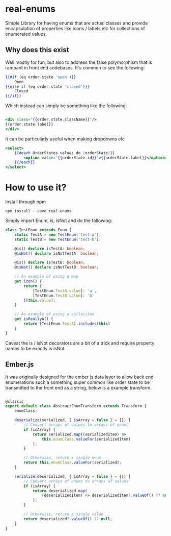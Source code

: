 # real-enums

Simple Library for having enums that are actual classes and provide encapsulation of properties like icons / labels etc
for collections of enumerated values.

## Why does this exist

Well mostly for fun, but also to address the false polymorphism that is rampant in front end codebases. It's common to
see the following:

```handlebars
{{#if (eq order.state 'open')}}
    Open
{{else if (eq order.state 'closed')}}
    Closed
{{/if}}
```

Which instead can simply be something like the following:

```handlebars

<div class="{{order.state.className}}"/>
{{order.state.label}}
</div>
```

It can be particularly useful when making dropdowns etc

```handlebars
<select>
    {{#each OrderStates.values do |orderState|}}
        <option value="{{orderState.id}}">{{orderState.label}}</option>
    {{/each}}
</select>
```

# How to use it?

Install through npm

```
npm install --save real-enums
```

Simply import Enum, is, isNot and do the following:

```typescript
class TestEnum extends Enum {
    static TestA = new TestEnum('test-a');
    static TestB = new TestEnum('test-b');

    @is() declare isTestA: boolean;
    @isNot() declare isNotTestA: boolean;

    @is() declare isTestB: boolean;
    @isNot() declare isNotTestB: boolean;

    // An example of using a map
    get icon() {
        return {
            [TestEnum.TestA.value]: 'a',
            [TestEnum.TestB.value]: 'b'
        }[this.value];
    }

    // An example of using a colleciton
    get isReallyA() {
        return [TestEnum.TestA].includes(this)
    }
}
```

Caveat the is / isNot decorators are a bit of a trick and require property names to be exactly is<Name> isNot<Name>

## Ember.js

It was originally designed for the ember js data layer to allow back end enumerations such a something super common like
order
state to be transmitted to the front end as a string, below is a example transform.

```JavaScript

@classic
export default class AbstractEnumTransform extends Transform {
    enumClass;

    deserialize(serialized, { isArray = false } = {}) {
        // Convert arrays of values to arrays of enums
        if (isArray) {
            return serialized.map((serializedItem) =>
                this.enumClass.valueFor(serializedItem)
            );
        }

        // Otherwise, return a single enum
        return this.enumClass.valueFor(serialized);
    }

    serialize(deserialized, { isArray = false } = {}) {
        // Convert arrays of enums to arrays of values
        if (isArray) {
            return deserialized.map(
                (deserializedItem) => deserializedItem?.valueOf() ?? null
            );
        }

        // Otherwise, return a single value
        return deserialized?.valueOf() ?? null;
    }
}
```